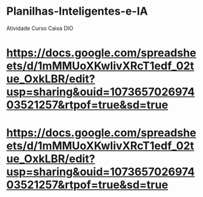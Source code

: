 # Planilhas-Inteligentes-e-IA
Atividade Curso Caixa DIO

# https://docs.google.com/spreadsheets/d/1mMMUoXKwlivXRcT1edf_02tue_OxkLBR/edit?usp=sharing&ouid=107365702697403521257&rtpof=true&sd=true 


# https://docs.google.com/spreadsheets/d/1mMMUoXKwlivXRcT1edf_02tue_OxkLBR/edit?usp=sharing&ouid=107365702697403521257&rtpof=true&sd=true
